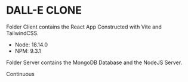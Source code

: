 # DALL-E CLONE

Folder Client contains the React App Constructed with Vite and TailwindCSS.

- Node: 18.14.0
- NPM: 9.3.1

Folder Server contains the MongoDB Database and the NodeJS Server.

Continuous
